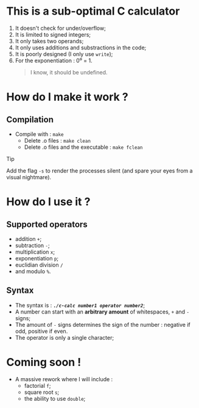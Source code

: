 # This is a sub-optimal C calculator

1. It doesn't check for under/overflow;
2. It is limited to signed integers;
3. It only takes two operands;
4. It only uses additions and substractions in the code;
5. It is poorly designed (I only use `write`);
6. For the exponentiation : 0⁰ = 1.
   > I know, it should be undefined.

# How do I make it work ?
## __Compilation__
- Compile with : `make` 
  - Delete .o files : `make clean` 
  - Delete .o files and the executable : `make fclean`
 
>[!TIP]
>Add the flag `-s` to render the processes silent (and spare your eyes from a visual nightmare).

# How do I use it ?
## __Supported operators__
- addition `+`;
- subtraction `-`;
- multiplication `x`;
- exponentiation `p`;
- euclidian division `/`
- and modulo `%`.

## __Syntax__
- The syntax is : ***`./c-calc number1 operator number2`***;
- A number can start with an __arbitrary amount__ of whitespaces, `+` and `-` signs;
- The amount of `-` signs determines the sign of the number : negative if odd, positive if even.
- The operator is only a single character;

# Coming soon !
- A massive rework where I will include :
  - factorial `f`;
  - square root `s`;
  - the ability to use `double`;
